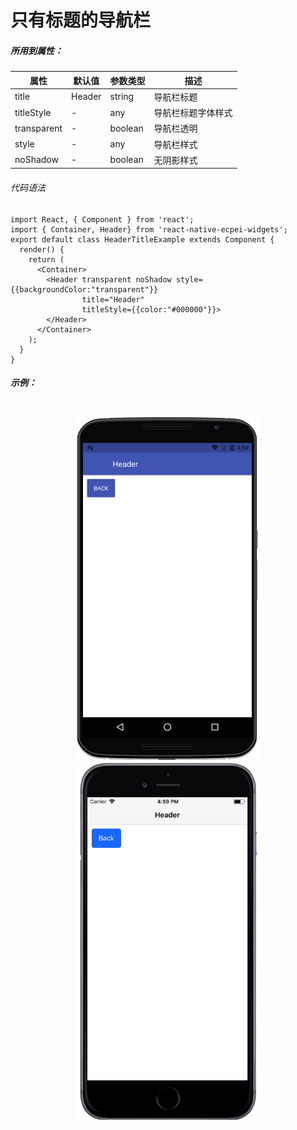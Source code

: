 # 只有标题的导航栏

##### 所用到属性：
|属性|默认值|参数类型|描述|
|---|---|---|---|
|title|Header|string|导航栏标题|
|titleStyle|-|any|导航栏标题字体样式|
|transparent|-|boolean|导航栏透明|
|style|-|any|导航栏样式|
| noShadow |-| boolean |无阴影样式|

###### 代码语法

```
import React, { Component } from 'react';
import { Container, Header} from 'react-native-ecpei-widgets';
export default class HeaderTitleExample extends Component {
  render() {
    return (
      <Container>
        <Header transparent noShadow style={{backgroundColor:"transparent"}} 
                title="Header"
                titleStyle={{color:"#000000"}}>
        </Header>
      </Container>
    );
  }
}
```

##### 示例：
<br />

<div align=center >
<img src="images/OnlyTitle-android.png" />
<img src="images/OnlyTitle-ios.png" /> 
</div>